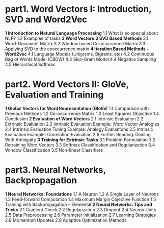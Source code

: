 # part1. Word Vectors I: Introduction, SVD and Word2Vec

**1 Introduction to Natural Language Processing**
1.1 What is so special about NLP?
1.2 Examples of tasks
**2 Word Vectors**
**3 SVD Based Methods**
3.1 Word-Document Matrix
3.2 Window based Co-occurrence Matrix
3.3 Applying SVD to the cooccurrence matrix
**4 Iteration Based Methods - Word2vec**
4.1 Language Models (Unigrams, Bigrams, etc)
4.2 Continuous Bag of Words Model (CBOW)
4.3 Skip-Gram Model
4.4 Negative Sampling
4.5 Hierarchical Softmax

# part2. Word Vectors II: GloVe, Evaluation and Training 
**1 Global Vectors for Word Representation (GloVe)**
1.1 Comparison with Previous Methods
1.2 Co-occurrence Matrix
1.3 Least Squares Objective
1.4 Conclusion
**2 Evaluation of Word Vectors**
2.1 Intrinsic Evaluation
2.2 Extrinsic Evaluation
2.3 Intrinsic Evaluation Example: Word Vector Analogies
2.4 Intrinsic Evaluation Tuning Example: Analogy Evaluations
2.5 Intrinsic Evaluation Example: Correlation Evaluation
2.6 Further Reading: Dealing With Ambiguity
**3 Training for Extrinsic Tasks**
3.1 Problem Formulation
3.2 Retraining Word Vectors
3.3 Softmax Classification and Regularization
3.4 Window Classification
3.5 Non-linear Classifiers

# part3. Neural Networks, Backpropagation 
**1 Neural Networks: Foundations**
1.1 A Neuron
1.2 A Single Layer of Neurons
1.3 Feed-forward Computation
1.4 Maximum Margin Objective Function
1.5 Training with Backpropagation – Elemental
**2 Neural Networks: Tips and Tricks**
2.1 Gradient Check
2.2 Regularization
2.3 Dropout
2.4 Neuron Units
2.5 Data Preprocessing
2.6 Parameter Initialization
2.7 Learning Strategies
2.8 Momentum Updates
2.9 Adaptive Optimization Methods

